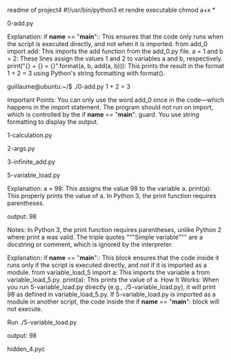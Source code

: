 readme of project4
#!/usr/bin/python3 et rendre executable chmod a+x *

0-add.py

Explanation:
if __name__ == "__main__":: This ensures that the code only runs when the script is executed directly, and not when it is imported.
from add_0 import add: This imports the add function from the add_0.py file.
a = 1 and b = 2: These lines assign the values 1 and 2 to variables a and b, respectively.
print("{} + {} = {}".format(a, b, add(a, b))): This prints the result in the format 1 + 2 = 3 using Python's string formatting with format().

guillaume@ubuntu:~/$ ./0-add.py
1 + 2 = 3

Important Points:
You can only use the word add_0 once in the code—which happens in the import statement.
The program should not run on import, which is controlled by the if __name__ == "__main__": guard.
You use string formatting to display the output.

1-calculation.py


2-args.py


3-infinite_add.py


5-variable_load.py

Explanation:
a = 98: This assigns the value 98 to the variable a.
print(a): This properly prints the value of a. In Python 3, the print function requires parentheses.

output:
98

Notes:
In Python 3, the print function requires parentheses, unlike Python 2 where print a was valid.
The triple quotes """Simple variable""" are a docstring or comment, which is ignored by the interpreter.

Explanation:
if __name__ == "__main__":: This block ensures that the code inside it runs only if the script is executed directly, and not if it is imported as a module.
from variable_load_5 import a: This imports the variable a from variable_load_5.py.
print(a): This prints the value of a.
How It Works:
When you run 5-variable_load.py directly (e.g., ./5-variable_load.py), it will print 98 as defined in variable_load_5.py.
If 5-variable_load.py is imported as a module in another script, the code inside the if __name__ == "__main__": block will not execute.

Run
./5-variable_load.py

output:
98

hidden_4.pyc

